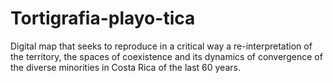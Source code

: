 # Tortigrafia-playo-tica
Digital map that seeks to reproduce in a critical way a re-interpretation of the territory, the spaces of coexistence and its dynamics of convergence of the diverse minorities in Costa Rica of the last 60 years.
